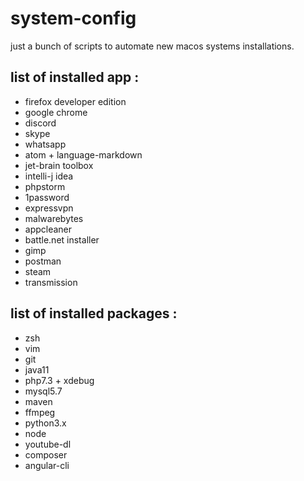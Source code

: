 # system-config

just a bunch of scripts to automate new macos systems installations.


## list of installed app :
- firefox developer edition
- google chrome
- discord
- skype
- whatsapp
- atom + language-markdown
- jet-brain toolbox
- intelli-j idea
- phpstorm
- 1password
- expressvpn
- malwarebytes
- appcleaner
- battle.net installer
- gimp
- postman
- steam
- transmission

## list of installed packages :
- zsh
- vim
- git
- java11
- php7.3 + xdebug
- mysql5.7
- maven
- ffmpeg
- python3.x
- node
- youtube-dl
- composer
- angular-cli
